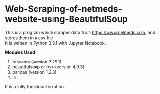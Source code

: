 # Web-Scraping-of-netmeds-website-using-BeautifulSoup

This is a program which scrapes data from https://www.netmeds.com, and  stores them in a csv file  
It is written in Python 3.9.1 with Jupyter Notebook.  

**Modules Used**
1. requests (version 2.25.1)
2. beautifulsoup or bs4 (version 4.9.3)
3. pandas (version 1.2.3)
4. io   

It is a fully functional solution.


